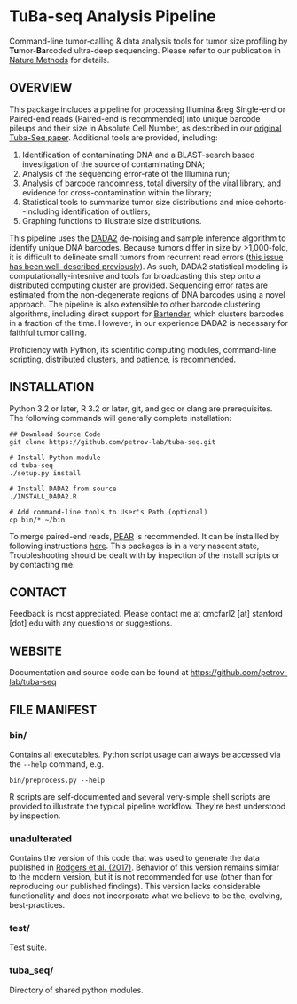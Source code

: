 # TuBa-seq Analysis Pipeline #

Command-line tumor-calling & data analysis tools for tumor size profiling by **Tu**mor-**Ba**rcoded ultra-deep sequencing. Please refer to our publication in [Nature Methods][1] for details. 

## OVERVIEW

This package includes a pipeline for processing Illumina &reg Single-end or Paired-end reads (Paired-end is recommended) into unique barcode pileups and their size in Absolute Cell Number, as described in our [original Tuba-Seq paper][1]. Additional tools are provided, including: 

1. Identification of contaminating DNA and a BLAST-search based investigation of the source of contaminating DNA;
2. Analysis of the sequencing error-rate of the Illumina run;
3. Analysis of barcode randomness, total diversity of the viral library, and evidence for cross-contamination within the library;
4. Statistical tools to summarize tumor size distributions and mice cohorts--including identification of outliers;
5. Graphing functions to illustrate size distributions.

This pipeline uses the [DADA2][2] de-noising and sample inference algorithm to identify unique DNA barcodes. Because tumors differ in size by >1,000-fold, it is difficult to delineate small tumors from recurrent read errors ([this issue has been well-described previously][3]). As such, DADA2 statistical modeling is computationally-intesnive and tools for broadcasting this step onto a distributed computing cluster are provided. Sequencing error rates are estimated from the non-degenerate regions of DNA barcodes using a novel approach. The pipeline is also extensible to other barcode clustering algorithms, including direct support for [Bartender][4], which clusters barcodes in a fraction of the time. However, in our experience DADA2 is necessary for faithful tumor calling. 

Proficiency with Python, its scientific computing modules, command-line scripting, distributed clusters, and patience, is recommended. 

## INSTALLATION

Python 3.2 or later, R 3.2 or later, git, and gcc or clang are prerequisites. The following commands will generally complete installation: 
```
## Download Source Code
git clone https://github.com/petrov-lab/tuba-seq.git

# Install Python module
cd tuba-seq
./setup.py install

# Install DADA2 from source
./INSTALL_DADA2.R

# Add command-line tools to User's Path (optional)
cp bin/* ~/bin
```

To merge paired-end reads, [PEAR][5] is recommended. It can be installled by following instructions [here][5]. This packages is in a very nascent state, Troubleshooting should be dealt with by inspection of the install scripts or by contacting me. 

## CONTACT

Feedback is most appreciated. Please contact me at cmcfarl2 [at] stanford [dot] edu with any questions or suggestions. 

## WEBSITE

Documentation and source code can be found at https://github.com/petrov-lab/tuba-seq

## FILE MANIFEST

### bin/ 

Contains all executables. Python script usage can always be accessed via the `--help` command, e.g.
```
bin/preprocess.py --help
```
R scripts are self-documented and several very-simple shell scripts are provided to illustrate the typical pipeline workflow. They're best understood by inspection. 

### unadulterated

Contains the version of this code that was used to generate the data published in [Rodgers et al. (2017)][1]. Behavior of this version remains similar to the modern version, but it is not recommended for use (other than for reproducing our published findings). This version lacks considerable functionality and does not incorporate what we believe to be the, evolving, best-practices.  

### test/

Test suite. 

### tuba_seq/

Directory of shared python modules.

[1]: https://www.nature.com/nmeth/journal/v14/n7/full/nmeth.4297.html "A quantitative and multiplexed approach to uncover the fitness landscape of tumor suppression in vivo"
[2]: https://github.com/benjjneb/dada2 "DADA2 Public Repository"
[3]: https://bmcbioinformatics.biomedcentral.com/articles/10.1186/s12859-016-0999-4 "Reproducibility of Illumina platform deep sequencing errors allows accurate determination of DNA barcodes in cells" 
[4]: https://www.biorxiv.org/content/early/2016/08/10/068916 "Bartender: an ultrafast and accurate clustering algorithm to count barcode and amplicon reads"
[5]: https://sco.h-its.org/exelixis/web/software/pear/ "PEAR - Paired-End reAd mergeR"
